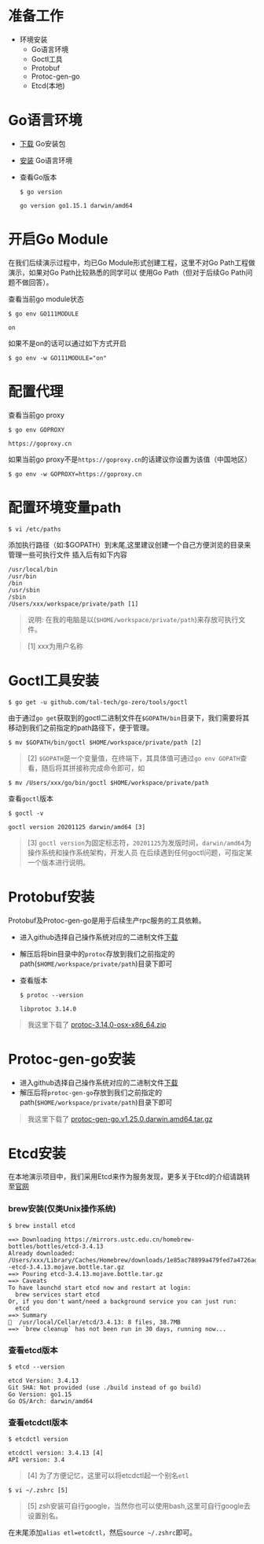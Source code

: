 # 准备工作
* 环境安装
    * Go语言环境
    * Goctl工具
    * Protobuf
    * Protoc-gen-go
    * Etcd(本地)

# Go语言环境
* [下载](https://golang.org/dl/) Go安装包
* [安装](https://golang.org/doc/install) Go语言环境
* 查看Go版本

    ```shell script
    $ go version
    ```
    ```text
    go version go1.15.1 darwin/amd64
    ```
# 开启Go Module
在我们后续演示过程中，均已Go Module形式创建工程，这里不对Go Path工程做演示，如果对Go Path比较熟悉的同学可以
使用Go Path（但对于后续Go Path问题不做回答）。

查看当前go module状态
```shell script
$ go env GO111MODULE
```
```text
on
```
如果不是on的话可以通过如下方式开启
```shell script
$ go env -w GO111MODULE="on"
```

# 配置代理
查看当前go proxy
```shell script
$ go env GOPROXY
```
```text
https://goproxy.cn
```
如果当前go proxy不是`https://goproxy.cn`的话建议你设置为该值（中国地区）
```shell script
$ go env -w GOPROXY=https://goproxy.cn
```

# 配置环境变量path
```shell script
$ vi /etc/paths
```
添加执行路径（如:$GOPATH）到末尾,这里建议创建一个自己方便浏览的目录来管理一些可执行文件
插入后有如下内容

```text
/usr/local/bin
/usr/bin
/bin
/usr/sbin
/sbin
/Users/xxx/workspace/private/path [1]
```
> 说明: 在我的电脑是以(`$HOME/workspace/private/path`)来存放可执行文件。

> [1] xxx为用户名称

# Goctl工具安装
```shell script
$ go get -u github.com/tal-tech/go-zero/tools/goctl
```
由于通过`go get`获取到的goctl二进制文件在`$GOPATH/bin`目录下，我们需要将其移动到我们之前指定的path路径下，便于管理。
```shell script
$ mv $GOPATH/bin/goctl $HOME/workspace/private/path [2]
```

> [2] `$GOPATH`是一个变量值，在终端下，其具体值可通过`go env GOPATH`查看，随后将其拼接称完成命令即可，如
```shell script
$ mv /Users/xxx/go/bin/goctl $HOME/workspace/private/path
```

查看`goctl`版本
```shell script
$ goctl -v
```
```text
goctl version 20201125 darwin/amd64 [3]
```

> [3] `goctl version`为固定标志符，`20201125`为发版时间，`darwin/amd64`为操作系统和操作系统架构，开发人员
> 在后续遇到任何goctl问题，可指定某一个版本进行说明。

# Protobuf安装
Protobuf及Protoc-gen-go是用于后续生产rpc服务的工具依赖。

* 进入github选择自己操作系统对应的二进制文件[下载](https://github.com/protocolbuffers/protobuf/releases)
* 解压后将bin目录中的`protoc`存放到我们之前指定的path(`$HOME/workspace/private/path`)目录下即可
* 查看版本

    ```shell script
    $ protoc --version
    ```
    ```text
    libprotoc 3.14.0
    ```
> 我这里下载了 [protoc-3.14.0-osx-x86_64.zip](https://github-production-release-asset-2e65be.s3.amazonaws.com/23357588/42d3ec00-25c2-11eb-81d8-19b6fba46513?X-Amz-Algorithm=AWS4-HMAC-SHA256&X-Amz-Credential=AKIAIWNJYAX4CSVEH53A%2F20201201%2Fus-east-1%2Fs3%2Faws4_request&X-Amz-Date=20201201T142830Z&X-Amz-Expires=300&X-Amz-Signature=fc829e7700c6cd3f7e3c39b5038db842f2ab9f738262fe207693e04bfa4c381a&X-Amz-SignedHeaders=host&actor_id=10302073&key_id=0&repo_id=23357588&response-content-disposition=attachment%3B%20filename%3Dprotoc-3.14.0-osx-x86_64.zip&response-content-type=application%2Foctet-stream)

# Protoc-gen-go安装
* 进入github选择自己操作系统对应的二进制文件[下载](https://github.com/protocolbuffers/protobuf-go/releases)
* 解压后将`protoc-gen-go`存放到我们之前指定的path(`$HOME/workspace/private/path`)目录下即可

> 我这里下载了 [protoc-gen-go.v1.25.0.darwin.amd64.tar.gz](https://github-production-release-asset-2e65be.s3.amazonaws.com/177727591/ffdd9180-b5aa-11ea-89e4-57e80833a77d?X-Amz-Algorithm=AWS4-HMAC-SHA256&X-Amz-Credential=AKIAIWNJYAX4CSVEH53A%2F20201201%2Fus-east-1%2Fs3%2Faws4_request&X-Amz-Date=20201201T143657Z&X-Amz-Expires=300&X-Amz-Signature=d254ce0724fe6)

# Etcd安装
在本地演示项目中，我们采用Etcd来作为服务发现，更多关于Etcd的介绍请跳转至[官网](https://etcd.io/)

### brew安装(仅类Unix操作系统)
```shell script
$ brew install etcd
```
```text
==> Downloading https://mirrors.ustc.edu.cn/homebrew-bottles/bottles/etcd-3.4.13
Already downloaded: /Users/xxx/Library/Caches/Homebrew/downloads/1e85ac78899a479fed7a4726ad381dc357eb1215dc3972fbb8b3a87087f90c93--etcd-3.4.13.mojave.bottle.tar.gz
==> Pouring etcd-3.4.13.mojave.bottle.tar.gz
==> Caveats
To have launchd start etcd now and restart at login:
  brew services start etcd
Or, if you don't want/need a background service you can just run:
  etcd
==> Summary
🍺  /usr/local/Cellar/etcd/3.4.13: 8 files, 38.7MB
==> `brew cleanup` has not been run in 30 days, running now...
```

### 查看etcd版本
```shell script
$ etcd --version
```

```text
etcd Version: 3.4.13
Git SHA: Not provided (use ./build instead of go build)
Go Version: go1.15
Go OS/Arch: darwin/amd64
```

### 查看etcdctl版本
```shell script
$ etcdctl version
```
```text
etcdctl version: 3.4.13 [4]
API version: 3.4
```

> [4] 为了方便记忆，这里可以将etcdctl起一个别名`etl`

```shell script
$ vi ~/.zshrc [5]
```

> [5] zsh安装可自行google，当然你也可以使用bash,这里可自行google去设置别名。

在末尾添加`alias etl=etcdctl`，然后`source ~/.zshrc`即可。